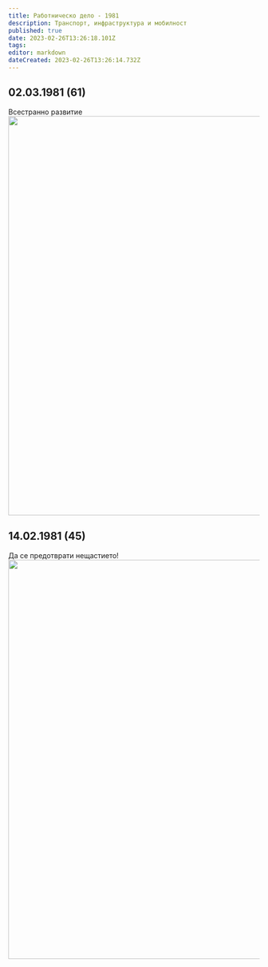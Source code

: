 ```yaml
---
title: Работническо дело - 1981
description: Транспорт, инфраструктура и мобилност
published: true
date: 2023-02-26T13:26:18.101Z
tags: 
editor: markdown
dateCreated: 2023-02-26T13:26:14.732Z
---
```


## 02.03.1981 (61)
Всестранно развитие
<img src="https://lh6.googleusercontent.com/NmGxHrKmv3t1wnL3ZVCmgS5McCkNI3dB7YgcJh7Nd9tzlsWHoPVQZMbsIOqDZyVlYZo=w2400" width="800">

## 14.02.1981 (45)
Да се предотврати нещастието!
<img src="https://lh3.googleusercontent.com/PRPKLhCcdKaO0VgBiP0Fx9uibmZPFrsPhnw1jb9dcQe6zrY-w_NiiIQGLjcKS7J1jzo=w2400" width="800">